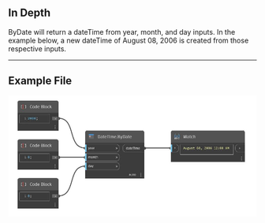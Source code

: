 ## In Depth
ByDate will return a dateTime from year, month, and day inputs. In the example below, a new dateTime of August 08, 2006 is created from those respective inputs.
___
## Example File

![ByDate](./DSCore.DateTime.ByDate_img.jpg)

